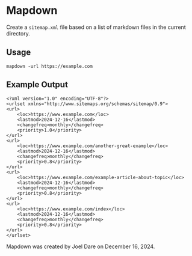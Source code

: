 # Mapdown

Create a `sitemap.xml` file based on a list of markdown files in the current directory.

## Usage

    mapdown -url https://example.com

## Example Output

    <?xml version="1.0" encoding="UTF-8"?>
    <urlset xmlns="http://www.sitemaps.org/schemas/sitemap/0.9">
    <url>
        <loc>https://www.example.com</loc>
        <lastmod>2024-12-16</lastmod>
        <changefreq>monthly</changefreq>
        <priority>1.0</priority>
    </url>
    <url>
        <loc>https://www.example.com/another-great-example</loc>
        <lastmod>2024-12-16</lastmod>
        <changefreq>monthly</changefreq>
        <priority>0.8</priority>
    </url>
    <url>
        <loc>https://www.example.com/example-article-about-topic</loc>
        <lastmod>2024-12-16</lastmod>
        <changefreq>monthly</changefreq>
        <priority>0.8</priority>
    </url>
    <url>
        <loc>https://www.example.com/index</loc>
        <lastmod>2024-12-16</lastmod>
        <changefreq>monthly</changefreq>
        <priority>0.8</priority>
    </url>
    </urlset>

Mapdown was created by Joel Dare on December 16, 2024.
